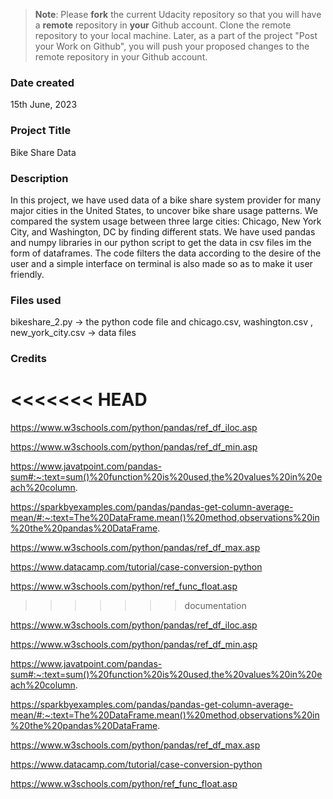 >**Note**: Please **fork** the current Udacity repository so that you will have a **remote** repository in **your** Github account. Clone the remote repository to your local machine. Later, as a part of the project "Post your Work on Github", you will push your proposed changes to the remote repository in your Github account.

### Date created
15th June, 2023

### Project Title
Bike Share Data

### Description
In this project, we have used data of a bike share system provider for many major cities in the United States, to uncover bike share usage patterns. We compared the system usage between three large cities: Chicago, New York City, and Washington, DC  by finding different stats. We have used pandas and numpy libraries in our python script to get the data in csv files im the form of dataframes. The code filters the data according to the desire of the user and a simple interface on terminal is also made so as to make it user friendly.

### Files used
bikeshare_2.py -> the python code file and chicago.csv, washington.csv , new_york_city.csv -> data files

### Credits
<<<<<<< HEAD
=======

https://www.w3schools.com/python/pandas/ref_df_iloc.asp

https://www.w3schools.com/python/pandas/ref_df_min.asp

https://www.javatpoint.com/pandas-sum#:~:text=sum()%20function%20is%20used,the%20values%20in%20each%20column.

https://sparkbyexamples.com/pandas/pandas-get-column-average-mean/#:~:text=The%20DataFrame.mean()%20method,observations%20in%20the%20pandas%20DataFrame.

https://www.w3schools.com/python/pandas/ref_df_max.asp

https://www.datacamp.com/tutorial/case-conversion-python

https://www.w3schools.com/python/ref_func_float.asp
>>>>>>> documentation

https://www.w3schools.com/python/pandas/ref_df_iloc.asp

https://www.w3schools.com/python/pandas/ref_df_min.asp

https://www.javatpoint.com/pandas-sum#:~:text=sum()%20function%20is%20used,the%20values%20in%20each%20column.

https://sparkbyexamples.com/pandas/pandas-get-column-average-mean/#:~:text=The%20DataFrame.mean()%20method,observations%20in%20the%20pandas%20DataFrame.

https://www.w3schools.com/python/pandas/ref_df_max.asp

https://www.datacamp.com/tutorial/case-conversion-python

https://www.w3schools.com/python/ref_func_float.asp
